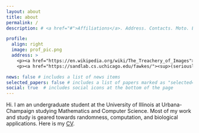 ```yaml
---
layout: about
title: about
permalink: /
description: # <a href="#">Affiliations</a>. Address. Contacts. Moto. Etc.

profile:
  align: right
  image: prof_pic.png
  address: >
    <p><a href="https://en.wikipedia.org/wiki/The_Treachery_of_Images">this is not a pic of me</a></p>
    <p><a href="https://sandlab.cs.uchicago.edu/fawkes/"><sup>(seriously)</sup></a></p>

news: false # includes a list of news items
selected_papers: false # includes a list of papers marked as "selected={true}"
social: true  # includes social icons at the bottom of the page
---
```


Hi. I am an undergraduate student at the University of Illinois at
Urbana-Champaign studying Mathematics and Computer Science.
Most of my work and study is geared towards randomness, computation, and
biological applications.
Here is my <a href="/assets/pdf/david-brewster-cv.pdf">CV</a>.
